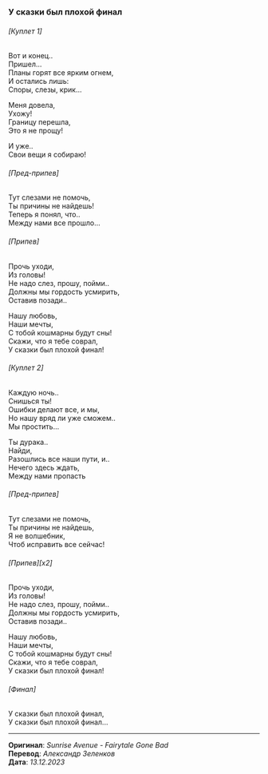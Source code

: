 ### У сказки был плохой финал

###### [Куплет 1]

Вот и конец.. \
Пришел... \
Планы горят все ярким огнем, \
И остались лишь: \
Споры, слезы, крик...

Меня довела, \
Ухожу! \
Границу перешла, \
Это я не прощу!

И уже.. \
Свои вещи я собираю!

###### [Пред-припев]

Тут слезами не помочь, \
Ты причины не найдешь! \
Теперь я понял, что.. \
Между нами все прошло...

###### [Припев]

Прочь уходи, \
Из головы! \
Не надо слез, прошу, пойми.. \
Должны мы гордость усмирить, \
Оставив позади..

Нашу любовь, \
Наши мечты, \
С тобой кошмарны будут сны! \
Скажи, что я тебе соврал, \
У сказки был плохой финал!

###### [Куплет 2]

Каждую ночь.. \
Снишься ты! \
Ошибки делают все, и мы, \
Но нашу вряд ли уже сможем.. \
Мы простить...

Ты дурака.. \
Найди, \
Разошлись все наши пути, и.. \
Нечего здесь ждать, \
Между нами пропасть

###### [Пред-припев]

Тут слезами не помочь, \
Ты причины не найдешь, \
Я не волшебник, \
Чтоб исправить все сейчас!

###### [Припев][x2]

Прочь уходи, \
Из головы! \
Не надо слез, прошу, пойми.. \
Должны мы гордость усмирить, \
Оставив позади..

Нашу любовь, \
Наши мечты, \
С тобой кошмарны будут сны! \
Скажи, что я тебе соврал, \
У сказки был плохой финал!

###### [Финал]

У сказки был плохой финал, \
У сказки был плохой финал...

---

**Оригинал**: _Sunrise Avenue - Fairytale Gone Bad_ \
**Перевод**: _Александр Зеленков_ \
**Дата**: _13.12.2023_
